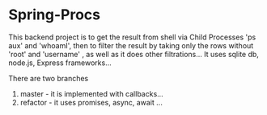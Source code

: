 # Spring-Procs
This backend project is to get the result from shell via Child Processes 'ps aux' and 'whoamI', then to filter the result by taking only the rows without  'root' and 'username'  , as well as it does other filtrations...
 It uses sqlite db, node.js, Express frameworks...
 
There are two branches 
1. master - it is implemented with callbacks...
2. refactor - it uses promises, async, await ...
